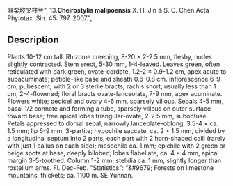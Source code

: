 麻栗坡叉柱兰",
13.**Cheirostylis malipoensis** X. H. Jin & S. C. Chen Acta Phytotax. Sin. 45: 797. 2007.",

## Description
Plants 10-12 cm tall. Rhizome creeping, 8-20 × 2-2.5 mm, fleshy, nodes slightly contracted. Stem erect, 5-30 mm, 1-4-leaved. Leaves green, often reticulated with dark green, ovate-cordate, 1.2-2 × 0.9-1.2 cm, apex acute to subacuminate; petiole-like base and sheath 0.6-0.8 cm. Inflorescence 6-9 cm, pubescent, with 2 or 3 sterile bracts; rachis short, usually less than 1 cm, 2-4-flowered; floral bracts ovate-lanceolate, 7-9 mm, apex acuminate. Flowers white; pedicel and ovary 4-6 mm, sparsely villous. Sepals 4-5 mm, basal 1/2 connate and forming a tube, sparsely villous on outer surface toward base; free apical lobes triangular-ovate, 2-2.5 mm, subobtuse. Petals appressed to dorsal sepal, narrowly lanceolate-oblong, 3.5-4 × ca. 1.5 mm; lip 6-9 mm, 3-partite; hypochile saccate, ca. 2 × 1.5 mm, divided by a longitudinal septum into 2 parts, each part with 2 horn-shaped calli (rarely with just 1 callus on each side); mesochile ca. 1 mm; epichile with 2 green or beige spots at base, deeply bilobed; lobes flabellate, ca. 4 × 4 mm, apical margin 3-5-toothed. Column 1-2 mm; stelidia ca. 1 mm, slightly longer than rostellum arms. Fl. Dec-Feb.
  "Statistics": "&amp;#9679; Forests on limestone mountains, thickets; ca. 1100 m. SE Yunnan.
